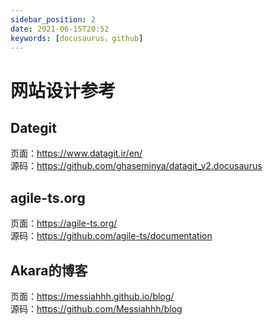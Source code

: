 ```yaml
---
sidebar_position: 2
date: 2021-06-15T20:52
keywords: [docusaurus，github]
---
```


# 网站设计参考
## Dategit
页面：https://www.datagit.ir/en/  
源码：https://github.com/ghaseminya/datagit_v2.docusaurus  

## agile-ts.org
页面：https://agile-ts.org/  
源码：https://github.com/agile-ts/documentation  

## Akara的博客
页面：https://messiahhh.github.io/blog/  
源码：https://github.com/Messiahhh/blog